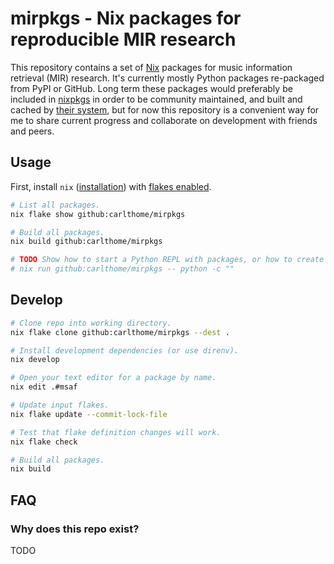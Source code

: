 # mirpkgs - Nix packages for reproducible MIR research

This repository contains a set of [Nix](https://nixos.org/nix/) packages for music information retrieval (MIR) research. It's currently mostly Python packages re-packaged from PyPI or GitHub. Long term these packages would preferably be included in [nixpkgs](https://github.com/nixos/nixpkgs) in order to be community maintained, and built and cached by [their system](https://hydra.nixos.org/project/nixpkgs), but for now this repository is a convenient way for me to share current progress and collaborate on development with friends and peers.

## Usage

First, install `nix` ([installation](https://nixos.org/download.html)) with [flakes enabled](https://nixos.wiki/wiki/Flakes#Enable_flakes).

```sh
# List all packages.
nix flake show github:carlthome/mirpkgs

# Build all packages.
nix build github:carlthome/mirpkgs

# TODO Show how to start a Python REPL with packages, or how to create a shell.nix with `python3.withPackages`.
# nix run github:carlthome/mirpkgs -- python -c ""
```

## Develop

```sh
# Clone repo into working directory.
nix flake clone github:carlthome/mirpkgs --dest .

# Install development dependencies (or use direnv).
nix develop

# Open your text editor for a package by name.
nix edit .#msaf

# Update input flakes.
nix flake update --commit-lock-file

# Test that flake definition changes will work.
nix flake check

# Build all packages.
nix build
```

## FAQ

### Why does this repo exist?

TODO 
